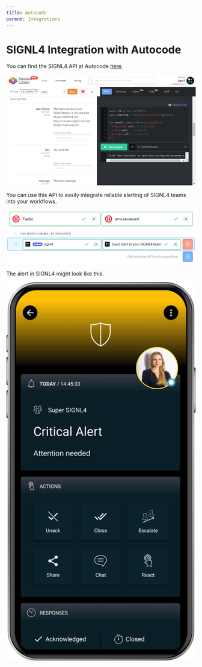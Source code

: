 ```yaml
---
title: Autocode
parent: Integrations
---
```


# SIGNL4 Integration with Autocode

You can find the SIGNL4 API at Autocode [here](https://autocode.com/signl4/api/).

![Autocode AIGNL4 API](stdlib-autocode-signl4-api.png)

You can use this API to easily integrate reliable alerting of SIGNL4 teams into your workflows.

![Autocode Project](stdlib-autocode-project.png)

The alert in SIGNL4 might look like this.

![SIGNL4 Alert](signl4-autocode.png)

